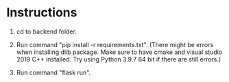 # Instructions
1. cd to backend folder.

2. Run command "pip install -r requirements.txt".
(There might be errors when installing dlib package. Make sure to have cmake and visual studio 2019 C++ installed. Try using Python 3.9.7 64 bit if there are still errors.)

3. Run command "flask run".
